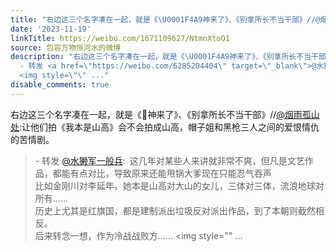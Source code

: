 ```yaml
---
title: "右边这三个名字凑在一起，就是《\U0001F4A9神来了》、《别拿所长不当干部》//@烟雨孤山处:让他们拍《我本是山高》会不会拍成山高，帽子姐和黑枪三人之间的爱恨情仇的苦..."
date: '2023-11-19'
linkTitle: https://weibo.com/1671109627/NtmnXtoO1
source: 包容万物恒河水的微博
description: "右边这三个名字凑在一起，就是《\U0001F4A9神来了》、《别拿所长不当干部》//<a href=\"https://weibo.com/n/%E7%83%9F%E9%9B%A8%E5%AD%A4%E5%B1%B1%E5%A4%84\">@烟雨孤山处</a>:让他们拍《我本是山高》会不会拍成山高，帽子姐和黑枪三人之间的爱恨情仇的苦情剧。<br><blockquote>
  - 转发 <a href=\"https://weibo.com/6285204404\" target=\"_blank\">@水獭军一般兵</a>: 这几年对某些人来讲就非常不爽，但凡是文艺作品，都能有点对比，导致原来还能甩锅大爹现在只能忍气吞声<br>比如金刚川对李延年，她本是山高对大山的女儿，三体对三体，流浪地球对所有……<br>历史上尤其是红旗国，都是建制派出垃圾反对派出作品，到了本朝则截然相反。<br>后来转念一想，作为冷战战败方……
  <img style=\"\" ..."
disable_comments: true
---
```

右边这三个名字凑在一起，就是《💩神来了》、《别拿所长不当干部》//<a href="https://weibo.com/n/%E7%83%9F%E9%9B%A8%E5%AD%A4%E5%B1%B1%E5%A4%84">@烟雨孤山处</a>:让他们拍《我本是山高》会不会拍成山高，帽子姐和黑枪三人之间的爱恨情仇的苦情剧。<br><blockquote> - 转发 <a href="https://weibo.com/6285204404" target="_blank">@水獭军一般兵</a>: 这几年对某些人来讲就非常不爽，但凡是文艺作品，都能有点对比，导致原来还能甩锅大爹现在只能忍气吞声<br>比如金刚川对李延年，她本是山高对大山的女儿，三体对三体，流浪地球对所有……<br>历史上尤其是红旗国，都是建制派出垃圾反对派出作品，到了本朝则截然相反。<br>后来转念一想，作为冷战战败方…… <img style="" ...